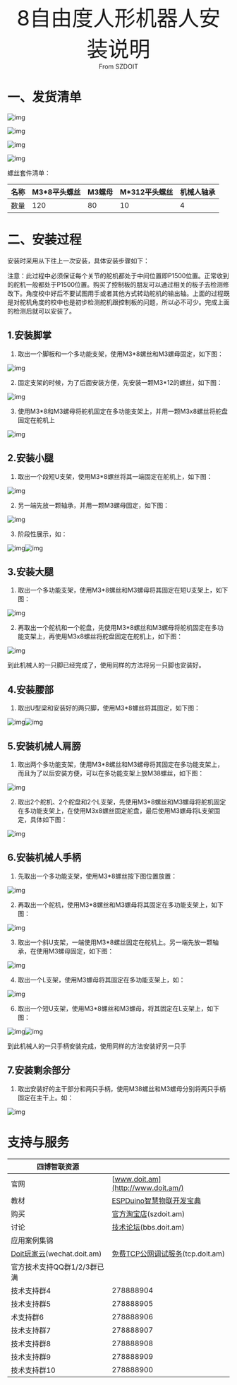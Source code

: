<center><font size=10> 8自由度人形机器人安装说明 </center></font>
<center> From SZDOIT</center>







# 一、发货清单

![img](wps1.jpg)

![img](wps3.jpg)



![img](wps2.png) 

![img](wps4.png) 

螺丝套件清单：

| 名称 | M3*8平头螺丝 | M3螺母 | M*312平头螺丝 | 机械人轴承 |
| ---- | ------------ | ------ | ------------- | ---------- |
| 数量 | 120          | 80     | 10            | 4          |

# 二、安装过程

安装时采用从下往上一次安装，具体安装步骤如下：

注意：此过程中必须保证每个关节的舵机都处于中间位置即P1500位置。正常收到的舵机一般都处于P1500位置。购买了控制板的朋友可以通过相关的板子去检测修改下。角度校中好后不要试图用手或者其他方式转动舵机的输出轴。上面的过程既是对舵机角度的校中也是初步检测舵机跟控制板的问题，所以必不可少。完成上面的检测后就可以安装了。

## 1.安装脚掌

1) 取出一个脚板和一个多功能支架，使用M3*8螺丝和M3螺母固定，如下图：

![img](wps5.jpg) 

2) 固定支架的时候，为了后面安装方便，先安装一颗M3*12的螺丝，如下图：

![img](wps6.jpg) 

3) 使用M3*8和M3螺母将舵机固定在多功能支架上，并用一颗M3x8螺丝将舵盘固定在舵机上

![img](wps7.jpg) 

## 2.安装小腿

1) 取出一个段短U支架，使用M3*8螺丝将其一端固定在舵机上，如下图：

![img](wps8.jpg) 

2) 另一端先放一颗轴承，并用一颗M3螺母固定，如下图：

![img](wps9.jpg) 

3)  阶段性展示，如：

![img](wps10.jpg)![img](wps11.jpg) 

## 3.安装大腿

1) 取出一个多功能支架，使用M3*8螺丝和M3螺母将其固定在短U支架上，如下图：

![img](wps12.jpg) 

2) 再取出一个舵机和一个舵盘，先使用M3*8螺丝和M3螺母将舵机固定在多功能支架上，再使用M3x8螺丝将舵盘固定在舵机上，如下图：

![img](wps13.jpg) 

到此机械人的一只脚已经完成了，使用同样的方法将另一只脚也安装好。

## 4.安装腰部

1) 取出U型梁和安装好的两只脚，使用M3*8螺丝将其固定，如下图：

![img](wps14.jpg)![img](wps15.jpg) 

## 5.安装机械人肩膀

1) 取出两个多功能支架，使用M3*8螺丝和M3螺母将其固定在多功能支架上，而且为了以后安装方便，可以在多功能支架上放M38螺丝，如下图：

![img](wps16.jpg) 

2) 取出2个舵机、2个舵盘和2个L支架，先使用M3*8螺丝和M3螺母将舵机固定在多功能支架上，在使用M3x8螺丝固定舵盘，最后使用M3螺母将L支架固定，具体如下图：

![img](wps17.jpg) 

## 6.安装机械人手柄

1) 先取出一个多功能支架，使用M3*8螺丝按下图位置放置：

![img](wps18.jpg) 

2) 再取出一个舵机，使用M3*8螺丝和M3螺母将其固定在多功能支架上，如下图：

![img](wps19.jpg) 

3) 取出一个斜U支架，一端使用M3*8螺丝固定在舵机上。另一端先放一颗轴承，在使用M3螺母固定，如下图：

![img](wps20.jpg) 

4) 取出一个L支架，使用M3螺母将其固定在多功能支架上，如：

![img](wps21.jpg) 

6) 取出一个短U支架，使用M3*8螺丝和M3螺母，将其固定在L支架上，如下图：

![img](wps22.jpg)![img](wps23.jpg) 

到此机械人的一只手柄安装完成，使用同样的方法安装好另一只手

## 7.安装剩余部分

1) 取出安装好的主干部分和两只手柄，使用M38螺丝和M3螺母分别将两只手柄固定在主干上。如：

![img](wps24.jpg) 




 

 



# 支持与服务

| 四博智联资源                                        |                                                              |
| --------------------------------------------------- | ------------------------------------------------------------ |
| 官网                                                | [www.doit.am](http://www.doit.am/)                           |
| 教材                                                | [ESPDuino智慧物联开发宝典](https://item.taobao.com/item.htm?spm=a1z10.3-c.w4002-7420449993.9.Bgp1Ll&id=520583000610) |
| 购买                                                | [官方淘宝店](https://szdoit.taobao.com/)(szdoit.am)          |
| 讨论                                                | [技术论坛](http://bbs.doit.am/forum.php)(bbs.doit.am)        |
| 应用案例集锦                                        |                                                              |
| [Doit玩家云](http://wechat.doit.am)(wechat.doit.am) | [免费TCP公网调试服务](http://tcp.doit.am)(tcp.doit.am)       |
| 官方技术支持QQ群1/2/3群已满                         |                                                              |
| 技术支持群4                                         | 278888904                                                    |
| 技术支持群5                                         | 278888905                                                    |
| 术支持群6                                           | 278888906                                                    |
| 技术支持群7                                         | 278888907                                                    |
| 技术支持群8                                         | 278888908                                                    |
| 技术支持群9                                         | 278888909                                                    |
| 技术支持群10                                        | 278888900                                                    |